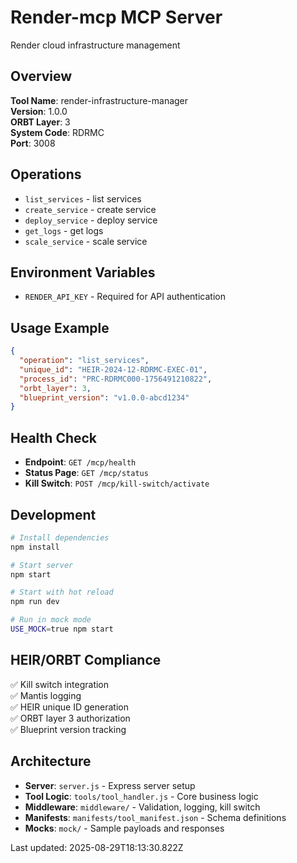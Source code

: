 # Render-mcp MCP Server

Render cloud infrastructure management

## Overview

**Tool Name**: render-infrastructure-manager  
**Version**: 1.0.0  
**ORBT Layer**: 3  
**System Code**: RDRMC  
**Port**: 3008

## Operations

- `list_services` - list services
- `create_service` - create service
- `deploy_service` - deploy service
- `get_logs` - get logs
- `scale_service` - scale service

## Environment Variables

- `RENDER_API_KEY` - Required for API authentication

## Usage Example

```json
{
  "operation": "list_services",
  "unique_id": "HEIR-2024-12-RDRMC-EXEC-01",
  "process_id": "PRC-RDRMC000-1756491210822",
  "orbt_layer": 3,
  "blueprint_version": "v1.0.0-abcd1234"
}
```

## Health Check

- **Endpoint**: `GET /mcp/health`
- **Status Page**: `GET /mcp/status`
- **Kill Switch**: `POST /mcp/kill-switch/activate`

## Development

```bash
# Install dependencies
npm install

# Start server
npm start

# Start with hot reload
npm run dev

# Run in mock mode
USE_MOCK=true npm start
```

## HEIR/ORBT Compliance

✅ Kill switch integration  
✅ Mantis logging  
✅ HEIR unique ID generation  
✅ ORBT layer 3 authorization  
✅ Blueprint version tracking  

## Architecture

- **Server**: `server.js` - Express server setup
- **Tool Logic**: `tools/tool_handler.js` - Core business logic
- **Middleware**: `middleware/` - Validation, logging, kill switch
- **Manifests**: `manifests/tool_manifest.json` - Schema definitions
- **Mocks**: `mock/` - Sample payloads and responses

Last updated: 2025-08-29T18:13:30.822Z
